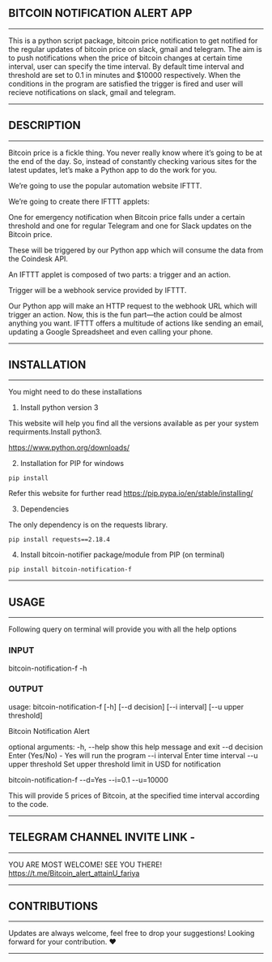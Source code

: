 ## BITCOIN NOTIFICATION ALERT APP
-----------------------------------------------------------------------------------------------------------------------------------------------

This is a python script package, bitcoin price notification to get notified for the regular updates of bitcoin price on slack, gmail and telegram. 
The aim is to push notifications when the price of bitcoin changes at certain time interval, user can specify the time interval. By default time interval and threshold are set to 0.1 in minutes and $10000 respectively.
When the conditions in the program are satisfied the trigger is fired and user will recieve notifications on slack, gmail and telegram.


-----------------------------------------------------------------------------------------------------------------------------------------------
## DESCRIPTION 
-----------------------------------------------------------------------------------------------------------------------------------------------

Bitcoin price is a fickle thing. You never really know where it’s going to be at the end of the day. So, instead of constantly checking various sites for the latest updates, let’s make a Python app to do the work for you.

We’re going to use the popular automation website IFTTT.

We’re going to create there IFTTT applets:

One for emergency notification when Bitcoin price falls under a certain threshold and
one for regular Telegram and one for Slack updates on the Bitcoin price.

These will be triggered by our Python app which will consume the data from the Coindesk API.

An IFTTT applet is composed of two parts: a trigger and an action.

Trigger will be a webhook service provided by IFTTT.

Our Python app will make an HTTP request to the webhook URL which will trigger an action. Now, this is the fun part—the action could be almost anything you want. IFTTT offers a multitude of actions like sending an email, updating a Google Spreadsheet and even calling your phone.


-----------------------------------------------------------------------------------------------------------------------------------------------
## INSTALLATION
-----------------------------------------------------------------------------------------------------------------------------------------------

You might need to do these installations

1. Install python version 3

This website will help you find all the versions available as per your system requirments.Install python3.

https://www.python.org/downloads/

2. Installation for PIP for windows

```
pip install 
```

Refer this website for further read
https://pip.pypa.io/en/stable/installing/


3. Dependencies

The only dependency is on the requests library. 

```
pip install requests==2.18.4
```

4. Install bitcoin-notifier package/module from PIP (on terminal)

```
pip install bitcoin-notification-f
```


-----------------------------------------------------------------------------------------------------------------------------------------------
## USAGE
-----------------------------------------------------------------------------------------------------------------------------------------------
Following query on terminal will provide you with all the help options 

### INPUT
bitcoin-notification-f -h

### OUTPUT 
usage: bitcoin-notification-f [-h] [--d decision] [--i interval]
                               [--u upper threshold]

Bitcoin Notification Alert

optional arguments:
  -h, --help           show this help message and exit
  --d decision         Enter (Yes/No) - Yes will run the program
  --i interval         Enter time interval
  --u upper threshold  Set upper threshold limit in USD for notification


bitcoin-notification-f --d=Yes --i=0.1 --u=10000

This will provide 5 prices of Bitcoin, at the specified time interval according to the code.


-----------------------------------------------------------------------------------------------------------------------------------------------
## TELEGRAM CHANNEL INVITE LINK - 
-----------------------------------------------------------------------------------------------------------------------------------------------

YOU ARE MOST WELCOME! SEE YOU THERE!
https://t.me/Bitcoin_alert_attainU_fariya


-----------------------------------------------------------------------------------------------------------------------------------------------
## CONTRIBUTIONS
-----------------------------------------------------------------------------------------------------------------------------------------------

Updates are always welcome, feel free to drop your suggestions! 
Looking forward for your contribution. ❤️

-----------------------------------------------------------------------------------------------------------------------------------------------


